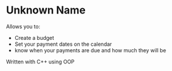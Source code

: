 # Unknown Name
Allows you to: 
- Create a budget 
- Set your payment dates on the calendar
- know when your payments are due and how much they will be

Written with C++ using OOP

